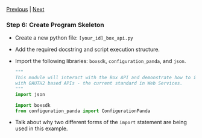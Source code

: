 [Previous](exercise-5.md) |  [Next](exercise-7.md)
### Step 6: Create Program Skeleton
* Create a new python file: `[your_id]_box_api.py`
* Add the required docstring and script execution structure.
* Import the following libraries: `boxsdk`, `configuration_panda`, and `json`.

    ```python
    """
    This module will interact with the Box API and demonstrate how to integrate
    with OAUTH2 based APIs - the current standard in Web Services.
    """
    import json
    
    import boxsdk
    from configuration_panda import ConfigurationPanda
    ```
    
* Talk about why two different forms of the `import` statement are being used
in this example.